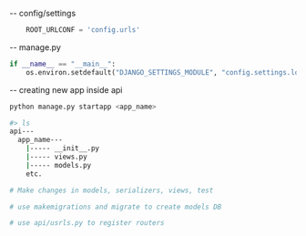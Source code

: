 -- config/settings
```python
    ROOT_URLCONF = 'config.urls'
```

-- manage.py
```python
if __name__ == "__main__":
    os.environ.setdefault("DJANGO_SETTINGS_MODULE", "config.settings.local")
```

-- creating new app inside api
```bash
python manage.py startapp <app_name>
```

```bash
#> ls
api---
  app_name---
    |----- __init__.py
    |----- views.py
    |----- models.py
    etc.
```
```python
# Make changes in models, serializers, views, test

# use makemigrations and migrate to create models DB

# use api/usrls.py to register routers

```
